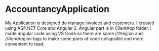 # AccountancyApplication
My Application is designed do manage invoices and customers. I created using ASP.NET Core and Angular 2.
Angular part is in ClientApp folder. I made angular code using VS Code so there are some //#region and
//#endregion tags to make some parts of code collapsible and more convenient to read.
